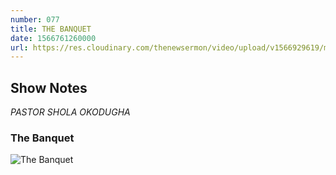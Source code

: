 ```yaml
---
number: 077
title: THE BANQUET
date: 1566761260000
url: https://res.cloudinary.com/thenewsermon/video/upload/v1566929619/messages/The_Banquet_-_Pastor_Shola_Okodugha.mp3
---
```


## Show Notes
_PASTOR SHOLA OKODUGHA_

### The Banquet

![The Banquet](https://res.cloudinary.com/thenewsermon/image/upload/v1566732695/sermon%20display%20pictures/BANQUET.jpg)